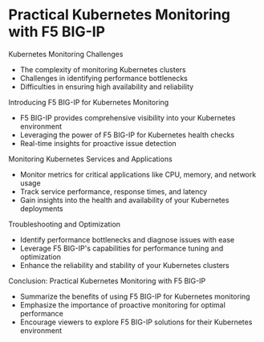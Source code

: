 # Practical Kubernetes Monitoring with F5 BIG-IP

Kubernetes Monitoring Challenges
- The complexity of monitoring Kubernetes clusters
- Challenges in identifying performance bottlenecks
- Difficulties in ensuring high availability and reliability

Introducing F5 BIG-IP for Kubernetes Monitoring
- F5 BIG-IP provides comprehensive visibility into your Kubernetes environment
- Leveraging the power of F5 BIG-IP for Kubernetes health checks
- Real-time insights for proactive issue detection

Monitoring Kubernetes Services and Applications
- Monitor metrics for critical applications like CPU, memory, and network usage
- Track service performance, response times, and latency
- Gain insights into the health and availability of your Kubernetes deployments

Troubleshooting and Optimization
- Identify performance bottlenecks and diagnose issues with ease
- Leverage F5 BIG-IP's capabilities for performance tuning and optimization
- Enhance the reliability and stability of your Kubernetes clusters

Conclusion: Practical Kubernetes Monitoring with F5 BIG-IP
- Summarize the benefits of using F5 BIG-IP for Kubernetes monitoring
- Emphasize the importance of proactive monitoring for optimal performance
- Encourage viewers to explore F5 BIG-IP solutions for their Kubernetes environment